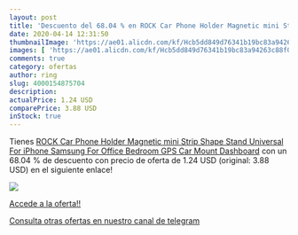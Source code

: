 ```yaml
---
layout: post
title: 'Descuento del 68.04 % en ROCK Car Phone Holder Magnetic mini Stri'
date: 2020-04-14 12:31:50
thumbnailImage: 'https://ae01.alicdn.com/kf/Hcb5dd849d76341b19bc83a94263c88f0q/ROCK-Car-Phone-Holder-Magnetic-mini-Strip-Shape-Stand-Universal-For-iPhone-Samsung-For-Office-Bedroom.jpg_350x350._SL200_.jpg'
images: [ 'https://ae01.alicdn.com/kf/Hcb5dd849d76341b19bc83a94263c88f0q/ROCK-Car-Phone-Holder-Magnetic-mini-Strip-Shape-Stand-Universal-For-iPhone-Samsung-For-Office-Bedroom.jpg_350x350._SL200_.jpg' ]
comments: true
category: ofertas
author: ring
slug: 4000154875704
description:
actualPrice: 1.24 USD
comparePrice: 3.88 USD
inStock: true
---
```


Tienes [ROCK Car Phone Holder Magnetic mini Strip Shape Stand Universal For iPhone Samsung For Office Bedroom GPS Car Mount Dashboard](https://www.amazon.com/dp/4000154875704/?tag=redken08-20) con un 68.04 % de descuento con precio de oferta de 1.24 USD (original: 3.88 USD) en el siguiente enlace!

[![](https://ae01.alicdn.com/kf/Hcb5dd849d76341b19bc83a94263c88f0q/ROCK-Car-Phone-Holder-Magnetic-mini-Strip-Shape-Stand-Universal-For-iPhone-Samsung-For-Office-Bedroom.jpg_350x350._SL200_.jpg)](https://www.amazon.com/dp/4000154875704/?tag=redken08-20)

[Accede a la oferta!!](https://www.amazon.com/dp/4000154875704/?tag=redken08-20)

[Consulta otras ofertas en nuestro canal de telegram](https://t.me/s/ofertas25)
